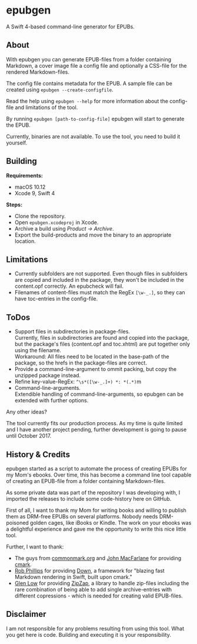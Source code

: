 # epubgen

A Swift 4-based command-line generator for EPUBs.

## About

With epubgen you can generate EPUB-files from a folder containing Markdown, a cover image file a config file and optionally a CSS-file for the rendered Markdown-files.

The config file contains metadata for the EPUB. A sample file can be created using `epubgen --create-configfile`.

Read the help using `epubgen --help` for more information about the config-file and limitations of the tool.

By running `epubgen [path-to-config-file]` epubgen will start to generate the EPUB.

Currently, binaries are not available. To use the tool, you need to build it yourself.

## Building

**Requirements:**

* macOS 10.12
* Xcode 9, Swift 4

**Steps:**

* Clone the repository.
* Open `epubgen.xcodeproj` in Xcode.
* Archive a build using *Product → Archive*.
* Export the build-products and move the binary to an appropriate location.

## Limitations

* Currently subfolders are not supported. Even though files in subfolders are copied and included in the package, they won't be included in the content.opf correctly. An epubcheck will fail.
* Filenames of content-files must match the RegEx `[\w-_.]`, so they can have toc-entries in the config-file.

## ToDos

* Support files in subdirectories in package-files.  
  Currently, files in subdirectories are found and copied into the package, but the package's files (content.opf and toc.xhtml) are put together only using the filename.  
  Workaround: All files need to be located in the base-path of the package, so the hrefs in the package-files are correct.
* Provide a command-line-argument to ommit packing, but copy the unzipped
  package instead.
* Refine key-value-RegEx: `^\s*([\w-_.]+) *: *(.*)`m
* Command-line-arguments.  
  Extendible handling of command-line-arguments, so epubgen can be
  extended with further options.

Any other ideas?

The tool currently fits our production process. As my time is quite limited and I have another project pending, further development is going to pause until October 2017.

## History & Credits

epubgen started as a script to automate the process of creating EPUBs for my Mom's ebooks. Over time, this has become a command line tool capable of creating an EPUB-file from a folder containing Markdown-files.

As some private data was part of the repository I was developing with, I imported the releases to include some code-history here on GitHub.

First of all, I want to thank my Mom for writing books and willing to publish them as DRM-free EPUBs on several platforms. Nobody needs DRM-poisoned golden cages, like iBooks or Kindle. The work on your ebooks was a delightful experience and gave me the opportunity to write this nice little tool.

Further, I want to thank:

* The guys from [commonmark.org](http://commonmark.org) and [John MacFarlane](https://github.com/jgm) for providing [cmark](https://github.com/jgm/cmark).
* [Rob Phillips](https://github.com/iwasrobbed) for providing [Down](https://github.com/iwasrobbed/Down), a framework for "blazing fast Markdown rendering in Swift, built upon cmark."
* [Glen Low](https://github.com/pixelglow) for providing [ZipZap](https://github.com/pixelglow/ZipZap), a library to handle zip-files including the rare combination of being able to add single archive-entries with different copressions - which is needed for creating valid EPUB-files.

## Disclaimer

I am not responsible for any problems resulting from using this tool. What you get here is code. Building and executing it is your responsibility.